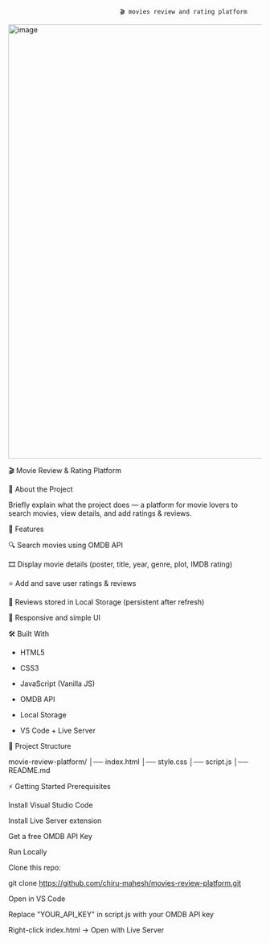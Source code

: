                                    🎬 movies review and rating platform




<img width="1848" height="862" alt="image" src="https://github.com/user-attachments/assets/d1140efa-b91f-433a-adb0-8bc332cb66a4" />



🎬 Movie Review & Rating Platform

📌 About the Project

Briefly explain what the project does — a platform for movie lovers to search movies, view details, and add ratings & reviews.

🚀 Features

🔍 Search movies using OMDB API

🎞️ Display movie details (poster, title, year, genre, plot, IMDB rating)

⭐ Add and save user ratings & reviews

💾 Reviews stored in Local Storage (persistent after refresh)

📱 Responsive and simple UI

🛠️ Built With

* HTML5

* CSS3

* JavaScript (Vanilla JS)

* OMDB API

* Local Storage

* VS Code + Live Server

📂 Project Structure

movie-review-platform/
│── index.html
│── style.css
│── script.js
│── README.md



⚡ Getting Started
Prerequisites

Install Visual Studio Code

Install Live Server extension

Get a free OMDB API Key

Run Locally

Clone this repo:

git clone https://github.com/chiru-mahesh/movies-review-platform.git


Open in VS Code

Replace "YOUR_API_KEY" in script.js with your OMDB API key

Right-click index.html → Open with Live Server

